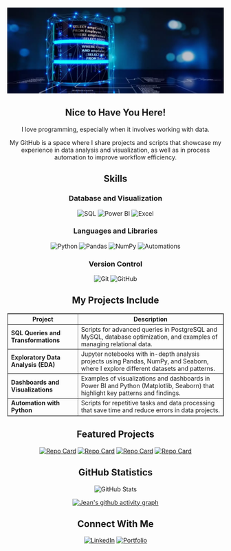 <!-- Banner -->

<p align="center">
  <img src="profile_banner.png" alt="Banner de Bienvenida" width="800" height="200">
</p>

<!-- Welcome -->

<h2 align="center">Nice to Have You Here!</h2>
<p align="center">
  I love programming, especially when it involves working with data. 
</p>
<p align="center">
  My GitHub is a space where I share projects and scripts that showcase my experience in data analysis and visualization, as well as in process automation to improve workflow efficiency.
</p>

<!-- Skills with icons -->

<h2 align="center">Skills</h2>

<h3 align="center">Database and Visualization</h3>
<p align="center">
  <img src="https://symbols.getvecta.com/stencil_28/61_sql-database-generic.90b41636a8.svg" alt="SQL" width="50" height="50"/>
  <img src="https://github.com/user-attachments/assets/b0899c37-49aa-4ace-9d02-94599e7c9202" alt="Power BI" width="50" height="50"/>
  <img src="https://img.icons8.com/color/48/000000/microsoft-excel-2019.png" alt="Excel" width="50" height="50"/>
</p>

<h3 align="center">Languages and Libraries</h3>
<p align="center">
  <img src="https://img.icons8.com/color/48/000000/python--v1.png" alt="Python" width="50" height="50"/>
  <img src="https://img.icons8.com/color/48/000000/pandas.png" alt="Pandas" width="50" height="50"/>
  <img src="https://img.icons8.com/color/48/000000/numpy.png" alt="NumPy" width="50" height="50"/>
  <img src="https://github.com/user-attachments/assets/826b9cd0-f293-494c-9b2a-89b9e0b69cb9" alt="Automations" width="50" height="50"/>

</p>

<h3 align="center">Version Control</h3>
<p align="center">
  <img src="https://img.icons8.com/color/48/000000/git.png" alt="Git" width="50" height="50"/>
  <img src="https://img.icons8.com/?size=100&id=52539&format=png&color=000000" alt="GitHub" width="50" height="50"/>
</p>

<!-- My projects include: -->

<h2 align="center">My Projects Include</h2>

<table align="center" border="1" cellpadding="10" cellspacing="0">
  <tr>
    <th><strong>Project</strong></th>
    <th><strong>Description</strong></th>
  </tr>
  <tr>
    <td><strong>SQL Queries and Transformations</strong></td>
    <td>Scripts for advanced queries in PostgreSQL and MySQL, database optimization, and examples of managing relational data.</td>
  </tr>
  <tr>
    <td><strong>Exploratory Data Analysis (EDA)</strong></td>
    <td>Jupyter notebooks with in-depth analysis projects using Pandas, NumPy, and Seaborn, where I explore different datasets and patterns.</td>
  </tr>
  <tr>
    <td><strong>Dashboards and Visualizations</strong></td>
    <td>Examples of visualizations and dashboards in Power BI and Python (Matplotlib, Seaborn) that highlight key patterns and findings.</td>
  </tr>
  <tr>
    <td><strong>Automation with Python</strong></td>
    <td>Scripts for repetitive tasks and data processing that save time and reduce errors in data projects.</td>
  </tr>
</table>


<!-- Featured Projects -->

<h2 align="center">Featured Projects</h2>
<div align="center">
  
  [![Repo Card](https://github-readme-stats.vercel.app/api/pin/?username=jeanpaulomv&repo=analyzing-motorcycle-part-sales&theme=holi)](https://github.com/jeanpaulomv/analyzing-motorcycle-part-sales)
  [![Repo Card](https://github-readme-stats.vercel.app/api/pin/?username=jeanpaulomv&repo=Analyzing-Customer-Churn-with-Power-BI&theme=holi)](https://github.com/jeanpaulomv/Analyzing-Customer-Churn-with-Power-BI)
  [![Repo Card](https://github-readme-stats.vercel.app/api/pin/?username=jeanpaulomv&repo=freecodecamp-data-analysis-with-python-projects&theme=react)](https://github.com/jeanpaulomv/freecodecamp-data-analysis-with-python-projects)
  [![Repo Card](https://github-readme-stats.vercel.app/api/pin/?username=jeanpaulomv&repo=etl_automation&theme=react&cache_seconds=10)](https://github.com/jeanpaulomv/etl_automation)
  
</div>

<!-- Stat Cards -->

<h2 align="center">GitHub Statistics</h2>
<div align="center">

![GitHub Stats](https://github-readme-stats.vercel.app/api?username=jeanpaulomv&show_icons=true&hide=issues,contribs&theme=algolia\&include_all_commits=true\&rank_icon=github)

[![Jean's github activity graph](https://github-readme-activity-graph.vercel.app/graph?username=jeanpaulomv&theme=tokyo-night)](https://github.com/jeanpaulomv/github-readme-activity-graph)

</div>

<!-- Connect With Me -->

<h2 align="center">Connect With Me</h2>
<p align="center">
  <a href="https://www.linkedin.com/in/jeanpaulomv/"><img src="https://img.shields.io/badge/jeanpaulomv-0077B5?style=for-the-badge&logo=linkedin&logoColor=white" alt="LinkedIn" height="40"></a>
  <a href="https://www.datascienceportfol.io/jeanpaulomv"><img src="https://img.shields.io/badge/Portfolio-255E63?style=for-the-badge&logo=About.me&logoColor=white" alt="Portfolio" height="40"></a>
</p>
